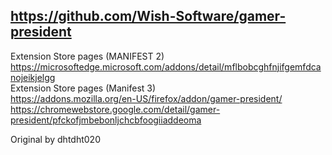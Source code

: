 ## https://github.com/Wish-Software/gamer-president
Extension Store pages (MANIFEST 2)
<br>
https://microsoftedge.microsoft.com/addons/detail/mflbobcghfnjifgemfdcanojeikjelgg
<br>
Extension Store pages (Manifest 3)
<br>
https://addons.mozilla.org/en-US/firefox/addon/gamer-president/
https://chromewebstore.google.com/detail/gamer-president/pfckofjmbebonljchcbfoogiiaddeoma

Original by dhtdht020
